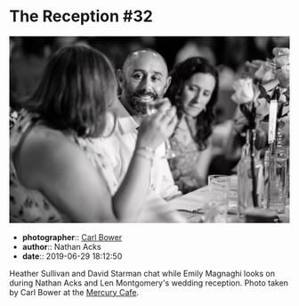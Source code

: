 # The Reception \#32

![Heather Sullivan and David Starman chat](assets/2019-06-29-set-3-the-reception-32.webp)

* **photographer**:: [Carl Bower](https://carlbowerphotos.com)  
* **author**:: Nathan Acks  
* **date**:: 2019-06-29 18:12:50

Heather Sullivan and David Starman chat while Emily Magnaghi looks on during Nathan Acks and Len Montgomery's wedding reception. Photo taken by Carl Bower at the [Mercury Cafe](http://mercurycafe.com).
